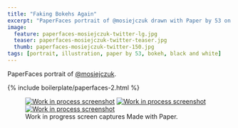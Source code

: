 ```yaml
---
title: "Faking Bokehs Again"
excerpt: "PaperFaces portrait of @mosiejczuk drawn with Paper by 53 on an iPad."
image: 
  feature: paperfaces-mosiejczuk-twitter-lg.jpg
  teaser: paperfaces-mosiejczuk-twitter-teaser.jpg
  thumb: paperfaces-mosiejczuk-twitter-150.jpg
tags: [portrait, illustration, paper by 53, bokeh, black and white]
---
```


PaperFaces portrait of [@mosiejczuk](http://twitter.com/mosiejczuk).

{% include boilerplate/paperfaces-2.html %}

<figure class="third">
  <a href="{{ site.url }}/images/paperfaces-mosiejczuk-process-1-lg.jpg"><img src="{{ site.url }}/images/paperfaces-mosiejczuk-process-1-600.jpg" alt="Work in process screenshot"></a>
  <a href="{{ site.url }}/images/paperfaces-mosiejczuk-process-2-lg.jpg"><img src="{{ site.url }}/images/paperfaces-mosiejczuk-process-2-600.jpg" alt="Work in process screenshot"></a>
  <a href="{{ site.url }}/images/paperfaces-mosiejczuk-process-3-lg.jpg"><img src="{{ site.url }}/images/paperfaces-mosiejczuk-process-3-600.jpg" alt="Work in process screenshot"></a>
  <figcaption>Work in progress screen captures Made with Paper.</figcaption>
</figure>
